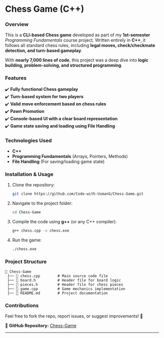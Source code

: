 # **Chess Game (C++)**  

### **Overview**  
This is a **CLI-based Chess game** developed as part of my **1st-semester** *Programming Fundamentals* course project. Written entirely in **C++**, it follows all standard chess rules, including **legal moves, check/checkmate detection, and turn-based gameplay**.  

With **nearly 7,000 lines of code**, this project was a deep dive into **logic building, problem-solving, and structured programming**.  

### **Features**  
✔️ **Fully functional Chess gameplay**  
✔️ **Turn-based system for two players**  
✔️ **Valid move enforcement based on chess rules**  
✔️ **Pawn Promotion**  
✔️ **Console-based UI with a clear board representation**  
✔️ **Game state saving and loading using File Handling**

### **Technologies Used**  
- **C++**  
- **Programming Fundamentals** (Arrays, Pointers, Methods)  
- **File Handling** (For saving/loading game state)    

### **Installation & Usage**  
1. Clone the repository:  
   ```sh
   git clone https://github.com/Code-with-UsmanG/Chess-Game.git
   ```
2. Navigate to the project folder:  
   ```sh
   cd Chess-Game
   ```
3. Compile the code using **g++** (or any C++ compiler):  
   ```sh
   g++ chess.cpp -o chess.exe
   ```
4. Run the game:  
   ```sh
   ./chess.exe
   ```
  
### **Project Structure**  
```
📂 Chess-Game  
 ├── 📜 chess.cpp        # Main source code file  
 ├── 📜 board.h          # Header file for board logic  
 ├── 📜 pieces.h         # Header file for chess pieces  
 ├── 📜 game.cpp         # Game mechanics implementation  
 ├── 📜 README.md        # Project documentation  
```

### **Contributions**  
Feel free to fork the repo, report issues, or suggest improvements! 🚀  

📌 **GitHub Repository:** [Chess-Game](https://github.com/Code-with-UsmanG/Chess-Game)  

---
